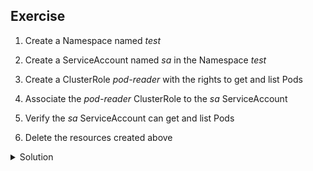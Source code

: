 
## Exercise

1. Create a Namespace named *test*

2. Create a ServiceAccount named *sa* in the Namespace *test*

3. Create a ClusterRole *pod-reader* with the rights to get and list Pods

4. Associate the *pod-reader* ClusterRole to the *sa* ServiceAccount

5. Verify the *sa* ServiceAccount can get and list Pods

6. Delete the resources created above

<details>
  <summary markdown="span">Solution</summary>

1. Create a Namespace named *test*

```
k create ns test
```

2. Create a ServiceAccount named *sa* in the namespace *test*

```
k create serviceaccount sa -n test
```

3. Create a ClusterRole *pod-reader* with the rights to get and list Pods

```
k create clusterrole pod-reader --verb=get,list --resource=pods
```

4. Associate the *pod-reader* ClusterRole to the *sa* ServiceAccount

```
k create rolebinding test-pod-reader --clusterrole=pod-reader --serviceaccount=test:sa -n test
```

5. Verify the *sa* ServiceAccount can get and list Pods

```
k auth can-i list pods --as system:serviceaccount:test:sa -n test
yes
```

6. Delete the resources created above

```
k -n test delete serviceaccount sa
k -n test delete rolebinding/test-pod-reader
k delete clusterrole/pod-reader
k delete ns test
```

</details>

